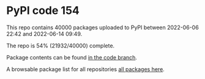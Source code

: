 # PyPI code 154

This repo contains 40000 packages uploaded to PyPI between 
2022-06-06 22:42 and 2022-06-14 09:49.

The repo is 54% (21932/40000) complete.

Package contents can be found [in the code branch](https://github.com/pypi-data/pypi-mirror-154/tree/code/packages).

A browsable package list for all repositories [all packages here](https://pypi-data.github.io/website/repositories/pypi-mirror-154).


